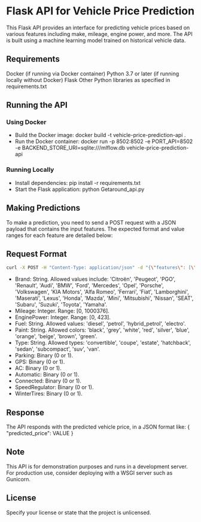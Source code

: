 
# Flask API for Vehicle Price Prediction

This Flask API provides an interface for predicting vehicle prices based on various features including make, mileage, engine power, and more.
The API is built using a machine learning model trained on historical vehicle data.

## Requirements

Docker (if running via Docker container)
Python 3.7 or later (if running locally without Docker)
Flask
Other Python libraries as specified in requirements.txt

## Running the API

### Using Docker

- Build the Docker image:
  docker build -t vehicle-price-prediction-api .
- Run the Docker container:
  docker run -p 8502:8502 -e PORT_API=8502 -e BACKEND_STORE_URI=sqlite:///mlflow.db vehicle-price-prediction-api

### Running Locally

- Install dependencies:
  pip install -r requirements.txt
- Start the Flask application:
  python Getaround_api.py

## Making Predictions

To make a prediction, you need to send a POST request with a JSON payload that contains the input features. The expected format and value ranges for each feature are detailed below:

## Request Format

```bash
curl -X POST -H "Content-Type: application/json" -d "{\"features\": [\"Brand\", Mileage, EnginePower, \"Fuel\", \"Paint\", \"Type\", Parking, GPS, AC, Automatic, Connected, SpeedRegulator, WinterTires]}" http://localhost:8501/predict
```

- Brand: String. Allowed values include: 'Citroën', 'Peugeot', 'PGO', 'Renault', 'Audi', 'BMW', 'Ford', 'Mercedes', 'Opel', 'Porsche', 'Volkswagen', 'KIA Motors', 'Alfa Romeo', 'Ferrari', 'Fiat', 'Lamborghini', 'Maserati', 'Lexus', 'Honda', 'Mazda', 'Mini', 'Mitsubishi', 'Nissan', 'SEAT', 'Subaru', 'Suzuki', 'Toyota', 'Yamaha'.
- Mileage: Integer. Range: [0, 1000376].
- EnginePower: Integer. Range: [0, 423].
- Fuel: String. Allowed values: 'diesel', 'petrol', 'hybrid_petrol', 'electro'.
- Paint: String. Allowed colors: 'black', 'grey', 'white', 'red', 'silver', 'blue', 'orange', 'beige', 'brown', 'green'.
- Type: String. Allowed types: 'convertible', 'coupe', 'estate', 'hatchback', 'sedan', 'subcompact', 'suv', 'van'.
- Parking: Binary (0 or 1).
- GPS: Binary (0 or 1).
- AC: Binary (0 or 1).
- Automatic: Binary (0 or 1).
- Connected: Binary (0 or 1).
- SpeedRegulator: Binary (0 or 1).
- WinterTires: Binary (0 or 1).

## Response

The API responds with the predicted vehicle price, in a JSON format like:
{
  "predicted_price": VALUE
}

## Note

This API is for demonstration purposes and runs in a development server. For production use, consider deploying with a WSGI server such as Gunicorn.

## License

Specify your license or state that the project is unlicensed.
